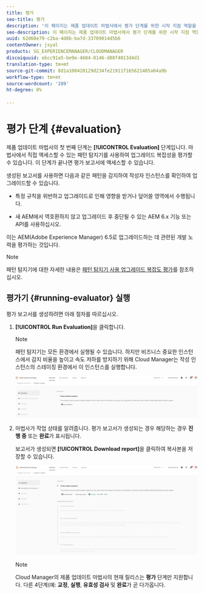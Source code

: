 ```yaml
---
title: 평가
seo-title: 평가
description: '이 페이지는 제품 업데이트 마법사에서 평가 단계를 위한 시작 지점 역할을 합니다. '
seo-description: 이 페이지는 제품 업데이트 마법사에서 평가 단계를 위한 시작 지점 역할을 합니다.
uuid: 62d68e79-c2ba-4d8b-ba7d-33709014d5b6
contentOwner: jsyal
products: SG_EXPERIENCEMANAGER/CLOUDMANAGER
discoiquuid: ebcc91a5-be9e-4684-8146-d88f4013d4d1
translation-type: tm+mt
source-git-commit: 8d1a100420129d234fe21911f165621405a04a9b
workflow-type: tm+mt
source-wordcount: '289'
ht-degree: 0%

---
```



# 평가 단계 {#evaluation}

제품 업데이트 마법사의 첫 번째 단계는 **[!UICONTROL Evaluation]** 단계입니다.
마법사에서 직접 액세스할 수 있는 패턴 탐지기를 사용하여 업그레이드 복잡성을 평가할 수 있습니다. 이 단계가 끝나면 평가 보고서에 액세스할 수 있습니다.

생성된 보고서를 사용하면 다음과 같은 패턴을 감지하여 작성자 인스턴스를 확인하여 업그레이드할 수 있습니다.

* 특정 규칙을 위반하고 업그레이드로 인해 영향을 받거나 덮어쓸 영역에서 수행됩니다.

* 새 AEM에서 역호환하지 않고 업그레이드 후 중단될 수 있는 AEM 6.x 기능 또는 API를 사용하십시오.

이는 AEM(Adobe Experience Manager) 6.5로 업그레이드하는 데 관련된 개발 노력을 평가하는 것입니다.

>[!NOTE]
>
>패턴 탐지기에 대한 자세한 내용은 [패턴 탐지기 사용 업그레이드 복잡도 평가](https://helpx.adobe.com/experience-manager/6-4/sites/deploying/using/pattern-detector.html)를 참조하십시오.

## 평가기 {#running-evaluator} 실행

평가 보고서를 생성하려면 아래 절차를 따르십시오.

1. **[!UICONTROL Run Evaluation]**&#x200B;을 클릭합니다.

   >[!NOTE]
   >
   >패턴 탐지기는 모든 환경에서 실행될 수 있습니다. 하지만 비즈니스 중요한 인스턴스에서 감지 비율을 높이고 속도 저하를 방지하기 위해 Cloud Manager는 작성 인스턴스의 스테이징 환경에서 이 인스턴스를 실행합니다.

   ![](assets/Run-Evaluation.png)

1. 마법사가 작업 상태를 알려줍니다. 평가 보고서가 생성되는 경우 해당하는 경우 **진행 중** 또는 **완료**&#x200B;가 표시됩니다.

   보고서가 생성되면 **[!UICONTROL Download report]**&#x200B;을 클릭하여 복사본을 저장할 수 있습니다.

   ![](assets/Evaluation-1.png)


   >[!NOTE]
   >
   >Cloud Manager의 제품 업데이트 마법사의 현재 릴리스는 **평가** 단계만 지원합니다. 다른 4단계(예: **교정**, **실행**, **유효성 검사** 및 **완료**&#x200B;가 곧 다가옵니다.
